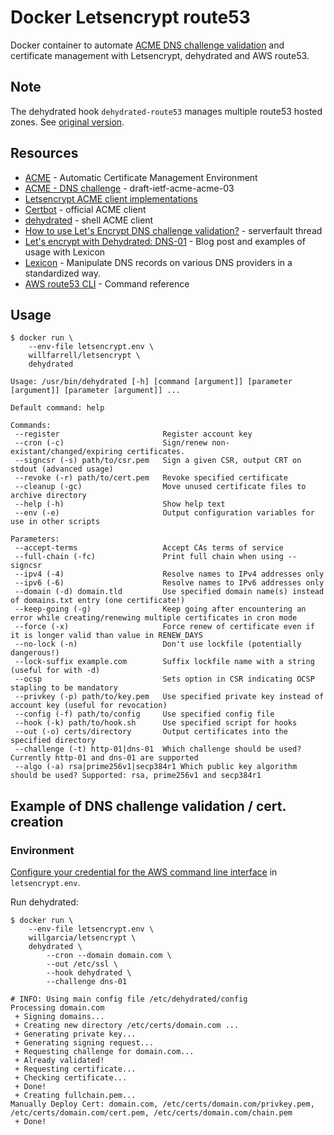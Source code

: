 # Docker Letsencrypt route53

Docker container to automate [ACME DNS challenge validation](https://ietf-wg-acme.github.io/acme/#rfc.section.8.4) and certificate management with Letsencrypt, dehydrated and AWS route53.

## Note

The dehydrated hook `dehydrated-route53` manages multiple route53 hosted zones. See [original version](https://gist.github.com/jam13/1c0acb5fa7ed4d785adea771473b4e0a).

## Resources

* [ACME](https://ietf-wg-acme.github.io/acme/) - Automatic Certificate Management Environment
* [ACME - DNS challenge](https://tools.ietf.org/html/draft-ietf-acme-acme-03#section-7.4) - draft-ietf-acme-acme-03
* [Letsencrypt ACME client implementations](https://letsencrypt.org/docs/client-options/)
* [Certbot](https://certbot.eff.org/docs/using.html#managing-certificates) -  official ACME client
* [dehydrated](https://github.com/lukas2511/dehydrated) - shell ACME client
* [How to use Let's Encrypt DNS challenge validation?](http://serverfault.com/questions/750902/how-to-use-lets-encrypt-dns-challenge-validation) - serverfault thread
* [Let's encrypt with Dehydrated: DNS-01](https://www.aaflalo.me/2017/02/lets-encrypt-with-dehydrated-dns-01/) - Blog post and examples of usage with Lexicon
* [Lexicon](https://github.com/AnalogJ/lexicon) - Manipulate DNS records on various DNS providers in a standardized way.
* [AWS route53 CLI](http://docs.aws.amazon.com/cli/latest/reference/route53/) - Command reference

## Usage

```
$ docker run \
    --env-file letsencrypt.env \
    willfarrell/letsencrypt \
    dehydrated

Usage: /usr/bin/dehydrated [-h] [command [argument]] [parameter [argument]] [parameter [argument]] ...

Default command: help

Commands:
 --register                       Register account key
 --cron (-c)                      Sign/renew non-existant/changed/expiring certificates.
 --signcsr (-s) path/to/csr.pem   Sign a given CSR, output CRT on stdout (advanced usage)
 --revoke (-r) path/to/cert.pem   Revoke specified certificate
 --cleanup (-gc)                  Move unused certificate files to archive directory
 --help (-h)                      Show help text
 --env (-e)                       Output configuration variables for use in other scripts

Parameters:
 --accept-terms                   Accept CAs terms of service
 --full-chain (-fc)               Print full chain when using --signcsr
 --ipv4 (-4)                      Resolve names to IPv4 addresses only
 --ipv6 (-6)                      Resolve names to IPv6 addresses only
 --domain (-d) domain.tld         Use specified domain name(s) instead of domains.txt entry (one certificate!)
 --keep-going (-g)                Keep going after encountering an error while creating/renewing multiple certificates in cron mode
 --force (-x)                     Force renew of certificate even if it is longer valid than value in RENEW_DAYS
 --no-lock (-n)                   Don't use lockfile (potentially dangerous!)
 --lock-suffix example.com        Suffix lockfile name with a string (useful for with -d)
 --ocsp                           Sets option in CSR indicating OCSP stapling to be mandatory
 --privkey (-p) path/to/key.pem   Use specified private key instead of account key (useful for revocation)
 --config (-f) path/to/config     Use specified config file
 --hook (-k) path/to/hook.sh      Use specified script for hooks
 --out (-o) certs/directory       Output certificates into the specified directory
 --challenge (-t) http-01|dns-01  Which challenge should be used? Currently http-01 and dns-01 are supported
 --algo (-a) rsa|prime256v1|secp384r1 Which public key algorithm should be used? Supported: rsa, prime256v1 and secp384r1
```

## Example of DNS challenge validation / cert. creation

### Environment

[Configure your credential for the AWS command line interface](http://docs.aws.amazon.com/cli/latest/userguide/cli-chap-getting-started.html#cli-environment) in `letsencrypt.env`.

Run dehydrated:

```
$ docker run \
    --env-file letsencrypt.env \
    willgarcia/letsencrypt \
    dehydrated \
        --cron --domain domain.com \
        --out /etc/ssl \
        --hook dehydrated \
        --challenge dns-01

# INFO: Using main config file /etc/dehydrated/config
Processing domain.com
 + Signing domains...
 + Creating new directory /etc/certs/domain.com ...
 + Generating private key...
 + Generating signing request...
 + Requesting challenge for domain.com...
 + Already validated!
 + Requesting certificate...
 + Checking certificate...
 + Done!
 + Creating fullchain.pem...
Manually Deploy Cert: domain.com, /etc/certs/domain.com/privkey.pem, /etc/certs/domain.com/cert.pem, /etc/certs/domain.com/chain.pem
 + Done!
```
